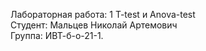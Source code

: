 Лабораторная работа: 1 T-test и Anova-test \
Студент: Мальцев Николай Артемович \
Группа: ИВТ-б-о-21-1.